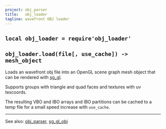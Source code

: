 ```yaml
---
project: obj_parser
title:   obj_loader
tagline: wavefront OBJ loader
---
```


## `local obj_loader = require'obj_loader'`

## `obj_loader.load(file[, use_cache]) -> mesh_object`

Loads an wavefront obj file into an OpenGL scene graph mesh object that can be rendered with [sg_gl](sg_gl.html).

Supports groups with triangle and quad faces and textures with uv texcoords.

The resulting VBO and IBO arrays and IBO partitions can be cached to a temp file
for a small speed increase with `use_cache`.

----
See also: [obj_parser](obj_parser.html), [sg_gl_obj](sg_gl_obj.html)

